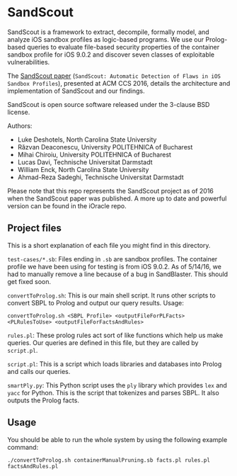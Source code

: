 # SandScout

SandScout is a framework to extract, decompile, formally model, and analyze iOS sandbox profiles as logic-based programs. We use our Prolog-based queries to evaluate file-based security properties of the container sandbox profile for iOS 9.0.2 and discover seven classes of exploitable vulnerabilities.

The [SandScout paper](https://dl.acm.org/doi/10.1145/2976749.2978336) (`SandScout: Automatic Detection of Flaws in iOS Sandbox Profiles`), presented at ACM CCS 2016, details the architecture and implementation of SandScout and our findings.

SandScout is open source software released under the 3-clause BSD license.

Authors:
  * Luke Deshotels, North Carolina State University
  * Răzvan Deaconescu, University POLITEHNICA of Bucharest
  * Mihai Chiroiu, University POLITEHNICA of Bucharest
  * Lucas Davi, Technische Universitat Darmstadt
  * William Enck, North Carolina State University
  * Ahmad-Reza Sadeghi, Technische Universitat Darmstadt

Please note that this repo represents the SandScout project as of 2016 when the SandScout paper was published. A more up to date and powerful version can be found in the iOracle repo.

## Project files

This is a short explanation of each file you might find in this directory.

`test-cases/*.sb`: Files ending in `.sb` are sandbox profiles. The container profile we have been using for testing is from iOS 9.0.2. As of 5/14/16, we had to manually remove a line because of a bug in SandBlaster. This should get fixed soon.

`convertToProlog.sh`: This is our main shell script.  It runs other scripts to convert SBPL to Prolog and output our query results. Usage:

```
convertToProlog.sh <SBPL Profile> <outputFileForPLFacts> <PLRulesToUse> <outputFileForFactsAndRules>
```

`rules.pl`: These prolog rules act sort of like functions which help us make queries. Our queries are defined in this file, but they are called by `script.pl`.

`script.pl`: This is a script which loads libraries and databases into Prolog and calls our queries.

`smartPly.py`: This Python script uses the `ply` library which provides `lex` and `yacc` for Python. This is the script that tokenizes and parses SBPL. It also outputs the Prolog facts.

## Usage

You should be able to run the whole system by using the following example command:

```
./convertToProlog.sh containerManualPruning.sb facts.pl rules.pl factsAndRules.pl
```
